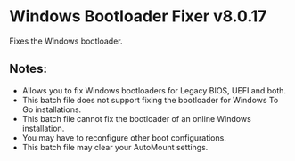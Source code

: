 # Windows Bootloader Fixer v8.0.17
Fixes the Windows bootloader.

## Notes:
- Allows you to fix Windows bootloaders for Legacy BIOS, UEFI and both.
- This batch file does not support fixing the bootloader for Windows To Go installations.
- This batch file cannot fix the bootloader of an online Windows installation.
- You may have to reconfigure other boot configurations.
- This batch file may clear your AutoMount settings.
